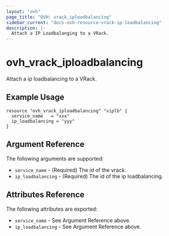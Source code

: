 ```yaml
---
layout: "ovh"
page_title: "OVH: vrack_iploadbalancing"
sidebar_current: "docs-ovh-resource-vrack-ip-loadbalancing"
description: |-
  Attach a IP Loadbalanging to a VRack.
---
```


# ovh_vrack_iploadbalancing

Attach a ip loadbalancing to a VRack.

## Example Usage

```hcl
resource "ovh_vrack_iploadbalancing" "viplb" {
  service_name   = "xxx"
  ip_loadbalancing = "yyy"
}
```

## Argument Reference

The following arguments are supported:

* `service_name` - (Required) The id of the vrack.
* `ip_loadbalancing` - (Required) The id of the ip loadbalancing. 

## Attributes Reference

The following attributes are exported:

* `service_name` - See Argument Reference above.
* `ip_loadbalancing` - See Argument Reference above.
